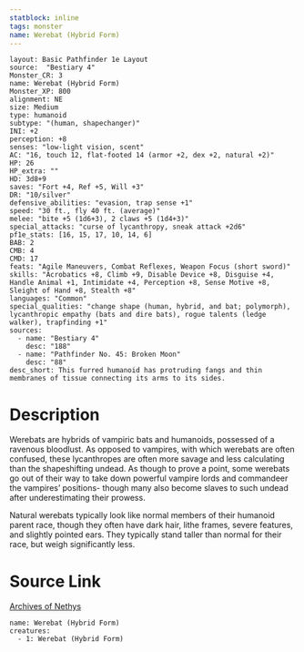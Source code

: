```yaml
---
statblock: inline
tags: monster
name: Werebat (Hybrid Form)
---
```

```statblock
layout: Basic Pathfinder 1e Layout
source:  "Bestiary 4"
Monster_CR: 3
name: Werebat (Hybrid Form)
Monster_XP: 800
alignment: NE
size: Medium
type: humanoid
subtype: "(human, shapechanger)"
INI: +2
perception: +8
senses: "low-light vision, scent"
AC: "16, touch 12, flat-footed 14 (armor +2, dex +2, natural +2)"
HP: 26
HP_extra: ""
HD: 3d8+9
saves: "Fort +4, Ref +5, Will +3"
DR: "10/silver"
defensive_abilities: "evasion, trap sense +1"
speed: "30 ft., fly 40 ft. (average)"
melee: "bite +5 (1d6+3), 2 claws +5 (1d4+3)"
special_attacks: "curse of lycanthropy, sneak attack +2d6"
pf1e_stats: [16, 15, 17, 10, 14, 6]
BAB: 2
CMB: 4
CMD: 17
feats: "Agile Maneuvers, Combat Reflexes, Weapon Focus (short sword)"
skills: "Acrobatics +8, Climb +9, Disable Device +8, Disguise +4, Handle Animal +1, Intimidate +4, Perception +8, Sense Motive +8, Sleight of Hand +8, Stealth +8"
languages: "Common"
special_qualities: "change shape (human, hybrid, and bat; polymorph), lycanthropic empathy (bats and dire bats), rogue talents (ledge walker), trapfinding +1"
sources:
  - name: "Bestiary 4"
    desc: "188"
  - name: "Pathfinder No. 45: Broken Moon"
    desc: "88"
desc_short: This furred humanoid has protruding fangs and thin membranes of tissue connecting its arms to its sides.
```
# Description
Werebats are hybrids of vampiric bats and humanoids, possessed of a ravenous bloodlust. As opposed to vampires, with which werebats are often confused, these lycanthropes are often more savage and less calculating than the shapeshifting undead. As though to prove a point, some werebats go out of their way to take down powerful vampire lords and commandeer the vampires’ positions- though many also become slaves to such undead after underestimating their prowess.

Natural werebats typically look like normal members of their humanoid parent race, though they often have dark hair, lithe frames, severe features, and slightly pointed ears. They typically stand taller than normal for their race, but weigh significantly less.
# Source Link
[Archives of Nethys](https://aonprd.com/MonsterDisplay.aspx?ItemName=Werebat%20(Hybrid%20Form))
```encounter-table
name: Werebat (Hybrid Form)
creatures:
  - 1: Werebat (Hybrid Form)
```
